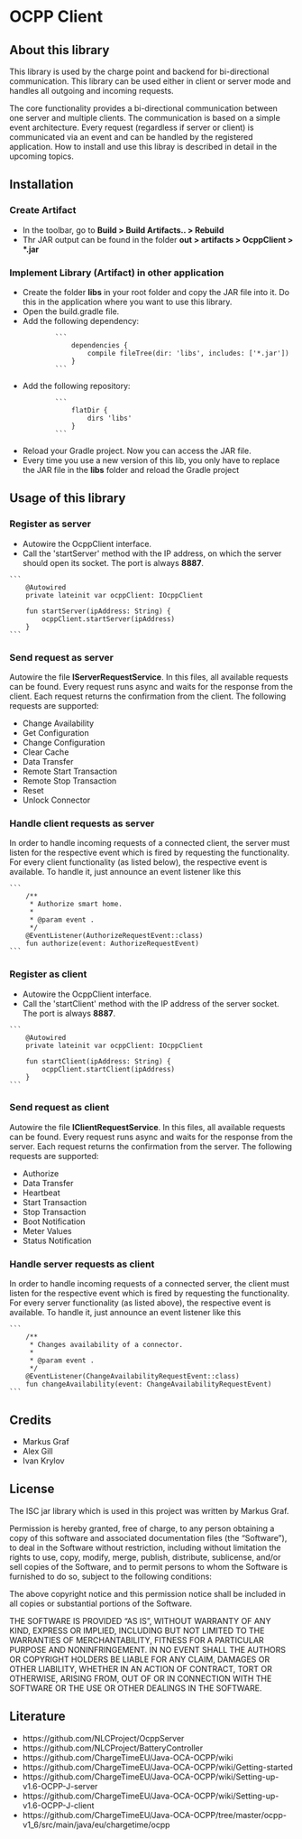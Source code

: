 # OCPP Client

## About this library
This library is used by the charge point and backend for bi-directional communication. This library can be used either in client or
server mode and handles all outgoing and incoming requests.

The core functionality provides a bi-directional communication between one server and multiple clients. The 
communication is based on a simple event architecture. Every request (regardless if server or client) is communicated
via an event and can be handled by the registered application. How to install and use this libray is described in detail
in the upcoming topics.

## Installation
### Create Artifact
<ul>
    <li>In the toolbar, go to <b>Build > Build Artifacts.. > Rebuild</b></li>
    <li>Thr JAR output can be found in the folder <b>out > artifacts > OcppClient > *.jar</b></li>
</ul>

### Implement Library (Artifact) in other application
<ul>
    <li>Create the folder <b>libs</b> in your root folder and copy the JAR file into it. Do this in the application where you want to use this library.</li>
    <li>Open the build.gradle file.</li>
    <li>Add the following dependency:</li>

            ```
                dependencies {
                    compile fileTree(dir: 'libs', includes: ['*.jar'])
                }
            ```

<li>Add the following repository:</li>

            ```
                flatDir {
                    dirs 'libs'
                }
            ```

<li>Reload your Gradle project. Now you can access the JAR file.</li>
<li>Every time you use a new version of this lib, you only have to replace the JAR file in the <b>libs</b> folder and reload the Gradle project</li>
</ul>

## Usage of this library
### Register as server
<ul>
    <li>Autowire the OcppClient interface.</li>
    <li>Call the 'startServer' method with the IP address, on which the server should open its socket. The port is always <b>8887</b>.</li>
</ul>

    ```
        @Autowired
        private lateinit var ocppClient: IOcppClient

        fun startServer(ipAddress: String) {
            ocppClient.startServer(ipAddress)
        }
    ```

### Send request as server
Autowire the file <b>IServerRequestService</b>. In this files, all available requests can be found. Every request runs
async and waits for the response from the client. Each request returns the confirmation from the client. The following requests
are supported:
<ul>
    <li>Change Availability</li>
    <li>Get Configuration</li>
    <li>Change Configuration</li>
    <li>Clear Cache</li>
    <li>Data Transfer</li>
    <li>Remote Start Transaction</li>
    <li>Remote Stop Transaction</li>
    <li>Reset</li>
    <li>Unlock Connector</li>
</ul>

### Handle client requests as server
In order to handle incoming requests of a connected client, the server must listen for the respective event which is
fired by requesting the functionality. For every client functionality (as listed below), the respective event is
available. To handle it, just announce an event listener like this

    ```
        /**
         * Authorize smart home.
         *
         * @param event .
         */
        @EventListener(AuthorizeRequestEvent::class)
        fun authorize(event: AuthorizeRequestEvent)
    ```

### Register as client
<ul>
    <li>Autowire the OcppClient interface.</li>
    <li>Call the 'startClient' method with the IP address of the server socket. The port is always <b>8887</b>.</li>
</ul>

    ```
        @Autowired
        private lateinit var ocppClient: IOcppClient

        fun startClient(ipAddress: String) {
            ocppClient.startClient(ipAddress)
        }
    ```

### Send request as client
Autowire the file <b>IClientRequestService</b>. In this files, all available requests can be found. Every request runs
async and waits for the response from the server. Each request returns the confirmation from the server. The following requests
are supported:
<ul>
    <li>Authorize</li>
    <li>Data Transfer</li>
    <li>Heartbeat</li>
    <li>Start Transaction</li>
    <li>Stop Transaction</li>
    <li>Boot Notification</li>
    <li>Meter Values</li>
    <li>Status Notification</li>
</ul>

### Handle server requests as client
In order to handle incoming requests of a connected server, the client must listen for the respective event which is
fired by requesting the functionality. For every server functionality (as listed above), the respective event is
available. To handle it, just announce an event listener like this

    ```
        /**
         * Changes availability of a connector.
         *
         * @param event .
         */
        @EventListener(ChangeAvailabilityRequestEvent::class)
        fun changeAvailability(event: ChangeAvailabilityRequestEvent)
    ```

## Credits
<ul>
    <li>Markus Graf</li>
    <li>Alex Gill</li>
    <li>Ivan Krylov</li>
</ul>

## License
The ISC jar library which is used in this project was written by Markus Graf.

Permission is hereby granted, free of charge, to any person obtaining a copy of this software and associated
documentation files (the “Software”), to deal in the Software without restriction, including without limitation the
rights to use, copy, modify, merge, publish, distribute, sublicense, and/or sell copies of the Software, and to permit
persons to whom the Software is furnished to do so, subject to the following conditions:

The above copyright notice and this permission notice shall be included in all copies or substantial portions of the
Software.

THE SOFTWARE IS PROVIDED “AS IS”, WITHOUT WARRANTY OF ANY KIND, EXPRESS OR IMPLIED, INCLUDING BUT NOT LIMITED TO THE
WARRANTIES OF MERCHANTABILITY, FITNESS FOR A PARTICULAR PURPOSE AND NONINFRINGEMENT. IN NO EVENT SHALL THE AUTHORS OR
COPYRIGHT HOLDERS BE LIABLE FOR ANY CLAIM, DAMAGES OR OTHER LIABILITY, WHETHER IN AN ACTION OF CONTRACT, TORT OR
OTHERWISE, ARISING FROM, OUT OF OR IN CONNECTION WITH THE SOFTWARE OR THE USE OR OTHER DEALINGS IN THE SOFTWARE.

## Literature
<ul>
    <li>https://github.com/NLCProject/OcppServer</li>
    <li>https://github.com/NLCProject/BatteryController</li>
    <li>https://github.com/ChargeTimeEU/Java-OCA-OCPP/wiki</li>
    <li>https://github.com/ChargeTimeEU/Java-OCA-OCPP/wiki/Getting-started</li>
    <li>https://github.com/ChargeTimeEU/Java-OCA-OCPP/wiki/Setting-up-v1.6-OCPP-J-server</li>
    <li>https://github.com/ChargeTimeEU/Java-OCA-OCPP/wiki/Setting-up-v1.6-OCPP-J-client</li>
    <li>https://github.com/ChargeTimeEU/Java-OCA-OCPP/tree/master/ocpp-v1_6/src/main/java/eu/chargetime/ocpp</li>
</ul>
